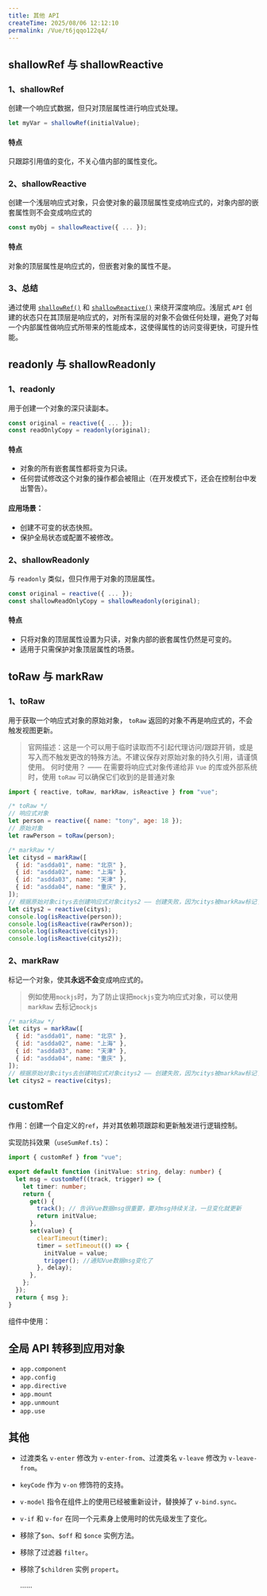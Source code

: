```yaml
---
title: 其他 API
createTime: 2025/08/06 12:12:10
permalink: /Vue/t6jqqo122q4/
---
```


## shallowRef 与 shallowReactive

### 1、shallowRef

创建一个响应式数据，但只对顶层属性进行响应式处理。

```js
let myVar = shallowRef(initialValue);
```

#### 特点

只跟踪引用值的变化，不关心值内部的属性变化。

### 2、shallowReactive

创建一个浅层响应式对象，只会使对象的最顶层属性变成响应式的，对象内部的嵌套属性则不会变成响应式的

```js
const myObj = shallowReactive({ ... });
```

#### 特点

对象的顶层属性是响应式的，但嵌套对象的属性不是。

### 3、总结

通过使用 [`shallowRef()`](https://cn.vuejs.org/api/reactivity-advanced.html#shallowref) 和 [`shallowReactive()`](https://cn.vuejs.org/api/reactivity-advanced.html#shallowreactive) 来绕开深度响应。浅层式 `API` 创建的状态只在其顶层是响应式的，对所有深层的对象不会做任何处理，避免了对每一个内部属性做响应式所带来的性能成本，这使得属性的访问变得更快，可提升性能。

## readonly 与 shallowReadonly

### 1、readonly

用于创建一个对象的深只读副本。

```js
const original = reactive({ ... });
const readOnlyCopy = readonly(original);
```

#### 特点

- 对象的所有嵌套属性都将变为只读。
- 任何尝试修改这个对象的操作都会被阻止（在开发模式下，还会在控制台中发出警告）。

#### 应用场景：

- 创建不可变的状态快照。
- 保护全局状态或配置不被修改。

### 2、shallowReadonly

与 `readonly` 类似，但只作用于对象的顶层属性。

```js
const original = reactive({ ... });
const shallowReadOnlyCopy = shallowReadonly(original);
```

#### 特点

- 只将对象的顶层属性设置为只读，对象内部的嵌套属性仍然是可变的。
- 适用于只需保护对象顶层属性的场景。

## toRaw 与 markRaw

### 1、toRaw

用于获取一个响应式对象的原始对象， `toRaw` 返回的对象不再是响应式的，不会触发视图更新。

> 官网描述：这是一个可以用于临时读取而不引起代理访问/跟踪开销，或是写入而不触发更改的特殊方法。不建议保存对原始对象的持久引用，请谨慎使用。
> 何时使用？ —— 在需要将响应式对象传递给非 `Vue` 的库或外部系统时，使用 `toRaw` 可以确保它们收到的是普通对象

```js
import { reactive, toRaw, markRaw, isReactive } from "vue";

/* toRaw */
// 响应式对象
let person = reactive({ name: "tony", age: 18 });
// 原始对象
let rawPerson = toRaw(person);

/* markRaw */
let citysd = markRaw([
  { id: "asdda01", name: "北京" },
  { id: "asdda02", name: "上海" },
  { id: "asdda03", name: "天津" },
  { id: "asdda04", name: "重庆" },
]);
// 根据原始对象citys去创建响应式对象citys2 —— 创建失败，因为citys被markRaw标记了
let citys2 = reactive(citys);
console.log(isReactive(person));
console.log(isReactive(rawPerson));
console.log(isReactive(citys));
console.log(isReactive(citys2));
```

### 2、markRaw

标记一个对象，使其**永远不会**变成响应式的。

> 例如使用`mockjs`时，为了防止误把`mockjs`变为响应式对象，可以使用 `markRaw` 去标记`mockjs`

```js
/* markRaw */
let citys = markRaw([
  { id: "asdda01", name: "北京" },
  { id: "asdda02", name: "上海" },
  { id: "asdda03", name: "天津" },
  { id: "asdda04", name: "重庆" },
]);
// 根据原始对象citys去创建响应式对象citys2 —— 创建失败，因为citys被markRaw标记了
let citys2 = reactive(citys);
```

## customRef

作用：创建一个自定义的`ref`，并对其依赖项跟踪和更新触发进行逻辑控制。

实现防抖效果（`useSumRef.ts`）：

```typescript
import { customRef } from "vue";

export default function (initValue: string, delay: number) {
  let msg = customRef((track, trigger) => {
    let timer: number;
    return {
      get() {
        track(); // 告诉Vue数据msg很重要，要对msg持续关注，一旦变化就更新
        return initValue;
      },
      set(value) {
        clearTimeout(timer);
        timer = setTimeout(() => {
          initValue = value;
          trigger(); //通知Vue数据msg变化了
        }, delay);
      },
    };
  });
  return { msg };
}
```

组件中使用：

## 全局 API 转移到应用对象

- `app.component`
- `app.config`
- `app.directive`
- `app.mount`
- `app.unmount`
- `app.use`

## 其他

- 过渡类名 `v-enter` 修改为 `v-enter-from`、过渡类名 `v-leave` 修改为 `v-leave-from`。

- `keyCode` 作为 `v-on` 修饰符的支持。

- `v-model` 指令在组件上的使用已经被重新设计，替换掉了 `v-bind.sync。`

- `v-if` 和 `v-for` 在同一个元素身上使用时的优先级发生了变化。

- 移除了`$on`、`$off` 和 `$once` 实例方法。

- 移除了过滤器 `filter`。

- 移除了`$children` 实例 `propert`。

  ......
